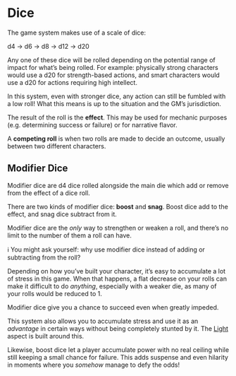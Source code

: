 # Dice

The game system makes use of a scale of dice:

d4 → d6 → d8 → d12 → d20

Any one of these dice will be rolled depending on the potential range of impact for what’s being rolled. For example: physically strong characters would use a d20 for strength-based actions, and smart characters would use a d20 for actions requiring high intellect.

In this system, even with stronger dice, any action can still be fumbled with a low roll! What this means is up to the situation and the GM’s jurisdiction.

The result of the roll is the **effect**. This may be used for mechanic purposes (e.g. determining success or failure) or for narrative flavor.

A **competing roll** is when two rolls are made to decide an outcome, usually between two different characters.

## Modifier Dice

Modifier dice are d4 dice rolled alongside the main die which add or remove from the effect of a dice roll.

There are two kinds of modifier dice: **boost** and **snag**. Boost dice add to the effect, and snag dice subtract from it.

Modifier dice are the *only* way to strengthen or weaken a roll, and there’s no limit to the number of them a roll can have.

<aside>
ℹ️ You might ask yourself: why use modifier dice instead of adding or subtracting from the roll?

Depending on how you’ve built your character, it’s easy to accumulate a lot of stress in this game. When that happens, a flat decrease on your rolls can make it difficult to do *anything*, especially with a weaker die, as many of your rolls would be reduced to 1.

Modifier dice give you a chance to succeed even when greatly impeded.

This system also allows you to accumulate stress and use it as an *advantage* in certain ways without being completely stunted by it. The [Light](Aspects/Aspects/Light.md) aspect is built around this.

Likewise, boost dice let a player accumulate power with no real ceiling while still keeping a small chance for failure. This adds suspense and even hilarity in moments where you *somehow* manage to defy the odds!

</aside>